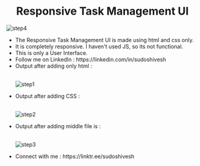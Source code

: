 <h1 align="center">Responsive Task Management UI</h1>

![step4](https://user-images.githubusercontent.com/78317220/190927897-73c563de-c0bf-45f5-9b01-52731517bfc2.png)

<ul>
<li>The Responsive Task Management UI is made using html and css only. </li>
  <li>It is completely responsive. I haven't used JS, so its not functional.</li>
  <li>This is only a User Interface. </li>
<li>Follow me on LinkedIn : https://linkedin.com/in/sudoshivesh </li>
  <li>Output after adding only html : </li></br>
  
  ![step1](https://user-images.githubusercontent.com/78317220/190927901-c1e43b18-5221-4cf6-a977-2dd60dc2bc37.png)
  
  <li>Output after adding CSS : </li></br>
  
  ![step2](https://user-images.githubusercontent.com/78317220/190927892-ca8399aa-2482-48c0-b579-699219771690.png)

  <li>Output after adding middle file is : </li></br>
  
  ![step3](https://user-images.githubusercontent.com/78317220/190927900-bb4da98b-a38f-4c5b-901e-3087112a63da.png)
  
<li>Connect with me : https://linktr.ee/sudoshivesh </li>
</ul>













